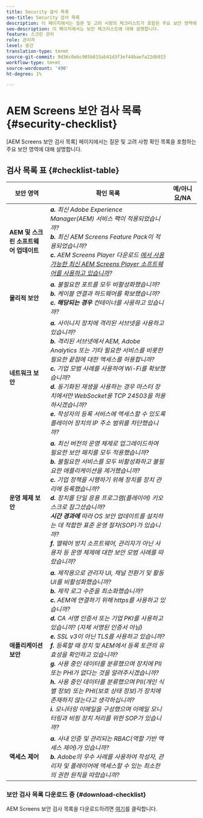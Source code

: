 ```yaml
---
title: Security 검사 목록
seo-title: Security 검사 목록
description: 이 페이지에서는 질문 및 고려 사항의 체크리스트가 포함된 주요 보안 영역에 대해 설명합니다.
seo-description: 이 페이지에서는 보안 체크리스트에 대해 설명합니다.
feature: 스크린 관리
role: 관리자
level: 중간
translation-type: tm+mt
source-git-commit: 9d36c0ebc985b815ab41d3f3ef44baefa22db915
workflow-type: tm+mt
source-wordcount: '490'
ht-degree: 1%

---
```



# AEM Screens 보안 검사 목록 {#security-checklist}

[AEM Screens 보안 검사 목록] 페이지에서는 질문 및 고려 사항 확인 목록을 포함하는 주요 보안 영역에 대해 설명합니다.

## 검사 목록 표 {#checklist-table}

| **보안 영역** | **확인 목록** | **예/아니요/NA** |
|---|---|---|
| **AEM 및 스크린 소프트웨어 업데이트** | ***a.*** *최신 Adobe Experience Manager(AEM) 서비스 팩이 적용되었습니까?* <br>***b.***  *최신 AEM Screens Feature Pack이 적용되었습니까?* <br>***c.*** *AEM Screens Player 다운로드 [에서 사용 가능한 최신 AEM Screens Player 소프트웨어를 사용하고 있습니까](https://download.macromedia.com/screens/)?* |
| **물리적 보안** | ***a.*** *불필요한 포트를 모두 비활성화했습니까?* <br>***b.***  *케이블 연결과 하드웨어를 확보했습니까?* <br>***c. 해당되는 경우*** *컨테이너를 사용하고 있습니까?* |
| **네트워크 보안** | ***a.*** *사이니지 장치에 격리된 서브넷을 사용하고 있습니까?* <br>***b.***  *격리된 서브넷에서 AEM, Adobe Analytics 또는 기타 필요한 서비스를 비롯한 필요한 끝점에 대한 액세스를 허용합니까?* <br>***c.*** *기업 모범 사례를 사용하여 Wi-Fi를 확보했습니까?* <br>***d.*** *동기화된 재생을 사용하는 경우 마스터 장치에서만 WebSocket용 TCP 24503을 허용하시겠습니까?* <br>***e.*** *작성자의 등록 서비스에 액세스할 수 있도록 플레이어 장치의 IP 주소 범위를 차단했습니까?* |
| **운영 체제 보안** | ***a.*** *최신 버전의 운영 체제로 업그레이드하여 필요한 보안 패치를 모두 적용했습니까?* <br>***b.*** *불필요한 서비스를 모두 비활성화하고 불필요한 애플리케이션을 제거했습니까?* <br>***c.*** *기업 정책을 시행하기 위해 장치를 장치 관리에 등록했습니까?* <br>***d.*** *장치를 단일 응용 프로그램(플레이어) 키오스크로 잠그셨습니까?* <br>***시간 경과에*** *따라 OS 보안 업데이트를 설치하는 데 적합한 표준 운영 절차(SOP)가 있습니까?*<br>***f.*** *맬웨어 방지 소프트웨어, 관리자가 아닌 사용자 등 운영 체제에 대한 보안 모범 사례를 따랐습니까?* |
| **애플리케이션 보안** | ***a.*** *제작용으로 관리자 UI, 채널 전환기 및 활동 UI를 비활성화했습니까?* <br>***b.*** *제작 로그 수준을 최소화했습니까?* <br>***c.*** *AEM에 연결하기 위해 https를 사용하고 있습니까?* <br>***d.*** *CA 서명 인증서 또는 기업 PKI를 사용하고 있습니까? (자체 서명된 인증서 아님)*<br>***e.*** *SSL v3이 아닌 TLS를 사용하고 있습니까?*<br>***f.*** *등록할 때 장치 및 AEM에서 등록 토큰의 유효성을 확인하고 있습니까?*<br> ***g.*** *사용 중인 데이터를 분류했으며 장치에 PII 또는 PHI가 없다는 것을 알려주시겠습니까?*<br> ***h.*** *사용 중인 데이터를 분류했으며 PII(개인 식별 정보) 또는 PHI(보호 상태 정보)가 장치에 존재하지 않는다고 생각하십니까?*<br> ***i.*** *모니터링 이메일을 구성했으며 이메일 모니터링과 비핑 장치 처리를 위한 SOP가 있습니까?* |
| **액세스 제어** | ***a.*** *사내 인증 및 관리되는 RBAC(역할 기반 액세스 제어)가 있습니까?* <br>***b.*** *Adobe의 우수 사례를 사용하여 작성자, 관리자 및 플레이어에 액세스할 수 있는 최소한의 권한 원칙을 따랐습니까?* |

### 보안 검사 목록 다운로드 중 {#download-checklist}

AEM Screens 보안 검사 목록을 다운로드하려면 [여기](/help/user-guide/assets/AEMScreens-SecurityChecklist.pdf)를 클릭합니다.